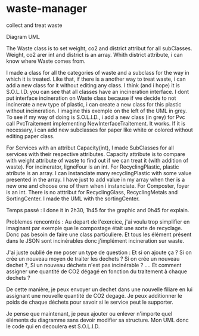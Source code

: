 # waste-manager
collect and treat waste

Diagram UML 

The Waste class is to set weight, co2 and district attribut for all subClasses.
Weight, co2 arer int and district is an array. Whith district attribute, i can know where Waste comes from.

I made a class for all the categories of waste and a subclass for the way in which it is treated.
Like that, if there is a another way to treat waste, i can add a new class for it without editing any class.
I think (and i hope) it is S.O.L.I.D.
you can see that all classes have an incineration interface. 
I dont put interface incineration on Waste class because if we decide to not incinerate a new type of plastic, i can create a new class for this plastic without incineration.
I imagine this exemple on the left of the UML in grey.
To see if my way of doing is S.O.L.I.D., i add a new class (in grey) for Pvc call PvcTraitement implementing NewInterfaceTraitement.
It works.
If it is necessary, i can add new subclasses for paper like white or colored without editing paper class. 

For Services with an attribut Capacity(int), I made SubClasses for all services with their respective attributes. 
Capacity attribute is to compare with weight attribute of waste to find out if we can treat it (with addition of waste).
For incinerator, ligneFour is an int. 
For RecyclingPlastic, plastic atribute is an array. I can instanciate many recyclingPlastic with some value presented in the array. 
I have just to add value in my array when ther is a new one and choose one of them when i instanciate.
For Composter, foyer is an int.
There is no atttribut for RecyclingGlass, RecyclingMetals and SortingCenter.
I made the UML with the sortingCenter.

Temps passé :
I done it in 2h30, 1h45 for the graphic and 0h45 for explain.

Problemes rencontrés :
Au depart de l'exercice, j'ai voulu trop simplifier en imaginant par exemple que le compostage était une sorte de recyclage. 
Donc pas besoin de faire une class particuliere. Et tous les élément présent dans le JSON sont incinérables donc j'implément incineration sur waste. 

J'ai juste oublié de me poser un type de question : Et si on ajoute ça ? Si on crée un nouveau moyen de traiter les dechets ? Si on crée un nouveau dechet ?, Si un nouveau déchets n'est pas incinérable ? ....
Et comment assigner une quantité de CO2 dégagé en fonction du traitement à chaque dechets ? 

De cette manière, je peux envoyer un dechet dans une nouvelle filiare en lui assignant une nouvelle quantité de CO2 degagé. Je peux additionner le poids de chaque déchets pour savoir si le service peut le supporter.

Je pense que maintenant, je peux ajouter ou enlever n'importe quel éléments du diagramme sans devoir modifier sa structure. 
Mon UML donc le code qui en decoulera est S.O.L.I.D.



